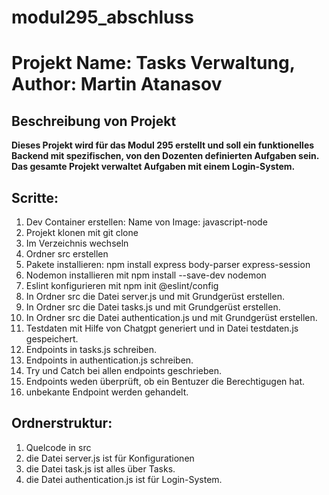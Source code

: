 # modul295_abschluss

# Projekt Name: Tasks Verwaltung, Author: Martin Atanasov

## Beschreibung von Projekt

**Dieses Projekt wird für das Modul 295 erstellt und soll ein funktionelles Backend mit spezifischen, von den Dozenten definierten Aufgaben sein. Das gesamte Projekt verwaltet Aufgaben mit einem Login-System.**

## Scritte:
1. Dev Container erstellen: Name von Image: javascript-node
2. Projekt klonen mit git clone
3. Im Verzeichnis wechseln
4. Ordner src erstellen
5. Pakete installieren: npm install express body-parser express-session
6. Nodemon installieren mit npm install --save-dev nodemon
7. Eslint konfigurieren mit npm init @eslint/config
8. In Ordner src die Datei server.js und mit Grundgerüst erstellen.
9. In Ordner src die Datei tasks.js und mit Grundgerüst erstellen.
10. In Ordner src die Datei authentication.js und mit Grundgerüst erstellen.
11. Testdaten mit Hilfe von Chatgpt generiert und in Datei testdaten.js gespeichert.
12. Endpoints in tasks.js schreiben.
12. Endpoints in authentication.js schreiben.
13. Try und Catch bei allen endpoints geschrieben.
14. Endpoints weden überprüft, ob ein Bentuzer die Berechtigugen hat.
15. unbekante Endpoint werden gehandelt.


## Ordnerstruktur:
1. Quelcode in src
2. die Datei server.js ist für Konfigurationen
3. die Datei task.js ist alles über Tasks.
4. die Datei authentication.js ist für Login-System.




